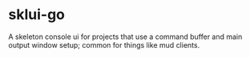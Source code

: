 # sklui-go
A skeleton console ui for projects that use a command buffer and main output window setup;
common for things like mud clients.

